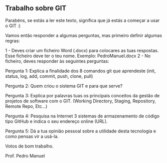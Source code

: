 ## Trabalho sobre GIT

Parabéns, se estás a ler este texto, significa que já estás a começar a usar o GIT :)

Vamos então responder a algumas perguntas, mas primeiro definir algumas regras:

1 - Deves criar um ficheiro Word (.docx) para colocares as tuas respostas. Esse ficheiro deve ter o teu nome. Exemplo: PedroManuel.docx
2 - No ficheiro, deves responder às seguintes perguntas:

Pergunta 1: Explica a finalidade dos 8 comandos git que aprendeste (init, status, log, add, commit, push, clone, pull)

Pergunta 2: Quem criou o sistema GIT e para que serve?

Pergunta 3: Explica por palavras tuas os principais conceitos da gestão de projetos de software com o GIT. (Working Directory, Staging, Repository, Remote Repo, Etc...)

Pergunta 4: Pesquisa na Internet 3 sistemas de armazenamento de código tipo GitHub e indica o seu endereço online (URL).

Pergunta 5: Dá a tua opinião pessoal sobre a utilidade desta tecnologia e como pensas vir a usá-la.

Votos de bom trabalho.

Prof. Pedro Manuel



